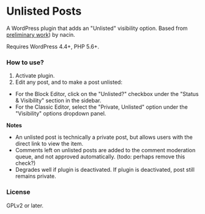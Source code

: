 # Unlisted Posts

A WordPress plugin that adds an "Unlisted" visibility option.  Based from [preliminary work](https://gist.github.com/nacin/4f4bc2d18a66c1eff93a)) by nacin.

Requires WordPress 4.4+, PHP 5.6+.

### How to use?

1. Activate plugin.
2. Edit any post, and to make a post unlisted:
- For the Block Editor, click on the "Unlisted?" checkbox under the "Status & Visibility" section in the sidebar.
- For the Classic Editor, select the "Private, Unlisted" option under the "Visibility" options dropdown panel.

**Notes**

* An unlisted post is technically a private post, but allows users with the direct link to view the item.
* Comments left on unlisted posts are added to the comment moderation queue, and not approved automatically. (todo: perhaps remove this check?)
* Degrades well if plugin is deactivated.  If plugin is deactivated, post still remains private.


### License

GPLv2 or later.